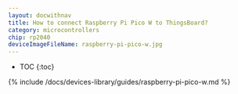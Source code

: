 ```yaml
---
layout: docwithnav
title: How to connect Raspberry Pi Pico W to ThingsBoard?
category: microcontrollers
chip: rp2040
deviceImageFileName: raspberry-pi-pico-w.jpg
---
```


* TOC
{:toc}

{% include /docs/devices-library/guides/raspberry-pi-pico-w.md %}
